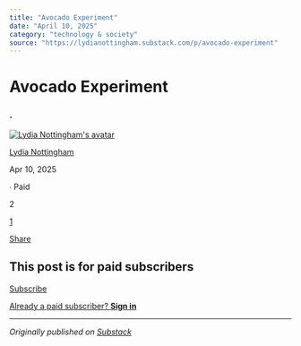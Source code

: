 ```yaml
---
title: "Avocado Experiment"
date: "April 10, 2025"
category: "technology & society"
source: "https://lydianottingham.substack.com/p/avocado-experiment"
---
```


# Avocado Experiment

### .

[![Lydia Nottingham's avatar](images/img_01.jpeg)](https://substack.com/@lydianottingham)

[Lydia Nottingham](https://substack.com/@lydianottingham)

Apr 10, 2025

∙ Paid

2

[1](https://lydianottingham.substack.com/p/avocado-experiment/comments)

[Share](javascript:void\(0\))

## This post is for paid subscribers

[Subscribe](https://lydianottingham.substack.com/subscribe?simple=true&next=https%3A%2F%2Flydianottingham.substack.com%2Fp%2Favocado-experiment&utm_source=paywall&utm_medium=web&utm_content=161052275)

[Already a paid subscriber? **Sign in**](https://substack.com/sign-in?redirect=%2Fp%2Favocado-experiment&for_pub=lydianottingham&change_user=false)

---

*Originally published on [Substack](https://lydianottingham.substack.com/p/avocado-experiment)*